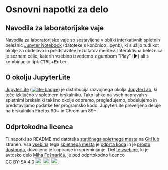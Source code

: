 # Osnovni napotki za delo

## Navodila za laboratorijske vaje

Navodila za laboratorijske vaje so sestavljene v obliki interkativnih spletnih beležnic [Jupyter Notebook](https://docs.jupyter.org/en/latest/) (datoteke s končnico .ipynb), ki služijo tudi kot okolje za obdelavo in predstavitev rezultatov meritev. Interaktivna beležnica je seznam celic, katerih vsebino izvedemo z gumbom "Play" (&#9658;) ali s kombinacijo tipk <kbd>CTRL</kbd>+<kbd>Enter</kbd>.

## O okolju JupyterLite

[JupyterLite](https://jupyterlite.readthedocs.io/en/stable/) ([![lite-badge](https://jupyterlite.rtfd.io/en/latest/_static/badge.svg)](https://jupyterlite.github.io/demo)) je distribucija razvojnega okolja [JupyterLab](https://docs.jupyter.org/en/latest/), ki teče izključno v spletnem brskalniku. Tako lahko na vseh napravah s spletnimi brskalniki takšno okolje odpremo, pregledujemo, obdelujemo in predstavljamo podatke ter programsko kodo. JupyterLite preverjeno deluje na brskalnikih Firefox 90+ in Chromium 89+.

## Odprtokodna licenca

Ti napotki so README.md datoteka [statičnega spletnega mesta](https://mihaf.github.io/bm) na [GitHub](https://github.com/) straneh. Vsa [vsebina](https://github.com/mihaf/bm) tega [spletnega mesta](https://mihaf.github.io/bm) je [odprta koda](https://en.wikipedia.org/wiki/Open_source) in je [prosto dostopna](https://github.com/mihaf/bm), dovoljeno je kopiranje in spreminjanje. Del <a property="dct:title" rel="cc:attributionURL" href="https://github.com/mihaf/bm">te vsebine</a>, ki je avtosko delo <a rel="cc:attributionURL dct:creator" property="cc:attributionName" href="https://www.zf.uni-lj.si/si/predstavitev/zaposleni/miha-fosnaric">Miha Fošnariča</a>, je pod odprtokodno licenco <a href="https://creativecommons.org/licenses/by-sa/4.0/deed.sl" target="_blank" rel="license noopener noreferrer" style="display:inline-block;">CC BY-SA 4.0<img style="height:22px!important;margin-left:3px;vertical-align:text-bottom;" src="https://mirrors.creativecommons.org/presskit/icons/cc.svg?ref=chooser-v1"><img style="height:22px!important;margin-left:3px;vertical-align:text-bottom;" src="https://mirrors.creativecommons.org/presskit/icons/by.svg?ref=chooser-v1"><img style="height:22px!important;margin-left:3px;vertical-align:text-bottom;" src="https://mirrors.creativecommons.org/presskit/icons/sa.svg?ref=chooser-v1"></a>.
